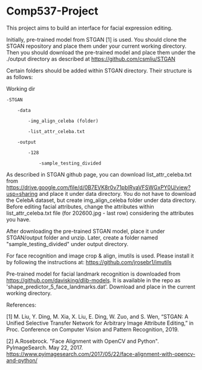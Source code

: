 # Comp537-Project

This project aims to build an interface for facial expression editing. 

Initially, pre-trained model from STGAN [1] is used. You should clone the STGAN repository and place them under your current working directory. Then you should download the pre-trained model and place them under the ./output directory as described at https://github.com/csmliu/STGAN

Certain folders should be added within STGAN directory. Their structure is as follows:


Working dir 

    -STGAN	
	
        -data
		
            -img_align_celeba (folder)
			
            -list_attr_celeba.txt
			
        -output
		
            -128
			
                -sample_testing_divided


As described in STGAN github page, you can download list_attr_celeba.txt from https://drive.google.com/file/d/0B7EVK8r0v71pblRyaVFSWGxPY0U/view?usp=sharing and place it under data directory. 
You do not have to download the CelebA dataset, but create img_align_celeba folder under data directory. 
Before editing facial attributes, change the attributes within list_attr_celeba.txt file (for 202600.jpg - last row) considering the attributes you have. 

After downloading the pre-trained STGAN model, place it under STGAN/output folder and unzip. Later, create a folder named "sample_testing_divided" under output directory. 



For face recognition and image crop & align, imutils is used. Please install it by following the instructions at: https://github.com/jrosebr1/imutils

Pre-trained model for facial landmark recognition is downloaded from https://github.com/davisking/dlib-models. It is available in the repo as 'shape_predictor_5_face_landmarks.dat'. Download and place in the current working directory. 



References: 

[1] M. Liu, Y. Ding, M. Xia, X. Liu, E. Ding, W. Zuo, and S. Wen, “STGAN: A Unified Selective Transfer Network for Arbitrary Image Attribute Editing,” in Proc. Conference on Computer Vision and Pattern Recognition, 2019.

[2] A.Rosebrock. "Face Alignment with OpenCV and Python". PyImageSearch. May 22, 2017. https://www.pyimagesearch.com/2017/05/22/face-alignment-with-opencv-and-python/

